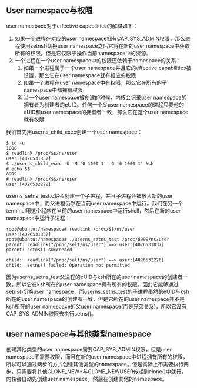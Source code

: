 ## User namespace与权限

user namespace对于effective capabilities的解释如下：

1. 如果一个进程在对应的user namespace拥有CAP_SYS_ADMIN权限，那么进程使用setns()切换user namespace之后它将在新的user namespace中获取所有的权限。但是它仅限于操作当前namespace中的资源。
2. 一个进程在一个user namespace中的权限还依赖于namespace的关系：
   1. 如果一个进程属于一个user namespace并且它的effective capabilities被设置，那么它在user namespace就有相应的权限
   2. 如果一个进程在user namespace中有权限，那么它在所有的子namespace中都拥有权限
   3. 当一个user namespace被创建的时候，内核会记录user namespace的拥有者为创建者的eUID。任何一个父user namespace的进程只要他的eUID和user namespace的拥有者一致，那么它在这个user namespace就有权限



我们首先用userns_child_exec创建一个user namespace：

```
$ id -u
1000
$ readlink /proc/$$/ns/user
user:[4026531837]
$ ./userns_child_exec -U -M '0 1000 1' -G '0 1000 1' ksh
# echo $$
8999
# readlink /proc/$$/ns/user
user:[4026532222]
```



userns_setns_test.c将会创建一个子进程，并且子进程会被放入新的user namespace中，而父进程仍然在当前user namespace中运行。我们在另一个terminal用这个程序在当前的user namespace中运行shell，然后在新的user namespace中运行子进程：

```
root@ubuntu:/namespace# readlink /proc/$$/ns/user
user:[4026531837]
root@ubuntu:/namespace# ./userns_setns_test /proc/8999/ns/user
parent: readlink("/proc/self/ns/user") ==> user:[4026531837]
parent: setns() succeeded

child:  readlink("/proc/self/ns/user") ==> user:[4026532226]
child:  setns() failed: Operation not permitted
```

因为userns_setns_test父进程的eUID与ksh所在的user namespace的创建者一致，所以它在ksh所在的user namespace拥有所有的权限，因此它能够通过setns()切换user namespace。而userns_setns_test的子进程虽然的eUID与ksh所在的user namespace的创建者一致，但是它所在的user namespace并不是ksh所在的user namespace的父user namespace(而是兄弟关系)，所以它没有CAP_SYS_ADMIN权限去执行setns()。

## user namespace与其他类型namespace

创建其他类型的user namespace需要CAP_SYS_ADMIN权限，但是user namespace不需要权限，而且在新的user namespace中进程拥有所有的权限，所以可以通过两步的方式创建其他类型的namespace。但是实际上不需要执行两步，只需要将其他CLONE_NEW*与CLONE_NEWUSER传递到clone()中就行，内核会自动先创建user namespace，然后在创建其他的namespace。